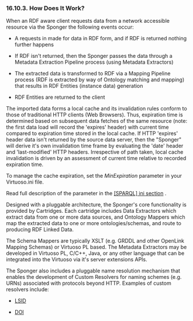 <div id="virtuosospongerworkpr" class="section">

<div class="titlepage">

<div>

<div>

### 16.10.3. How Does It Work?

</div>

</div>

</div>

When an RDF aware client requests data from a network accessible
resource via the Sponger the following events occur:

<div class="itemizedlist">

- A requests in made for data in RDF form, and if RDF is returned
  nothing further happens

- If RDF isn't returned, then the Sponger passes the data through a
  Metadata Extraction Pipeline process (using Metadata Extractors)

- The extracted data is transformed to RDF via a Mapping Pipeline
  process (RDF is extracted by way of Ontology matching and mapping)
  that results in RDF Entities (instance data) generation

- RDF Entities are returned to the client

</div>

The imported data forms a local cache and its invalidation rules conform
to those of traditional HTTP clients (Web Browsers). Thus, expiration
time is determined based on subsequent data fetches of the same resource
(note: the first data load will record the 'expires' header) with
current time compared to expiration time stored in the local cache. If
HTTP 'expires' header data isn't returned by the source data server,
then the "Sponger" will derive it's own invalidation time frame by
evaluating the 'date' header and 'last-modified' HTTP headers.
Irrespective of path taken, local cache invalidation is driven by an
assessment of current time relative to recorded expiration time.

To manage the cache expiration, set the
<span class="emphasis">*MinExpiration*</span> parameter in your
Virtuoso.ini file.

Read full description of the parameter in the
<a href="ch-server.html#ini_sparql" class="link"
title="[SPARQL]">[SPARQL] ini section</a> .

Designed with a pluggable architecture, the Sponger's core functionality
is provided by Cartridges. Each cartridge includes Data Extractors which
extract data from one or more data sources, and Ontology Mappers which
map the extracted data to one or more ontologies/schemas, and route to
producing RDF Linked Data.

The Schema Mappers are typically XSLT (e.g. GRDDL and other OpenLink
Mapping Schemas) or Virtuoso PL based. The Metadata Extractors may be
developed in Virtuoso PL, C/C++, Java, or any other language that can be
integrated into the Virtuoso via it's server extensions APIs.

The Sponger also includes a pluggable name resolution mechanism that
enables the development of Custom Resolvers for naming schemes (e.g.
URNs) associated with protocols beyond HTTP. Examples of custom
resolvers include:

<div class="itemizedlist">

- <a href="http://dbpedia.org/resource/LSID" class="ulink"
  target="_top">LSID</a>

- <a href="http://dbpedia.org/resource/DOI" class="ulink"
  target="_top">DOI</a>

</div>

</div>
